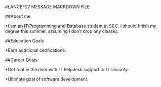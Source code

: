 <link href="style. css" rel="stylesheet"></link>
#LANCEF27 MESSAGE MARKDOWN FILE

##About me

*I am an IT/Programming and Database student at SCC. I should finish my degree this summer, assuming I don't drop any classes.

##Education Goals

*Earn additional cerifications.

##Career Goals

*Get foot in the door with IT helpdesk support or IT security.

*Ultimate goal of software development.

